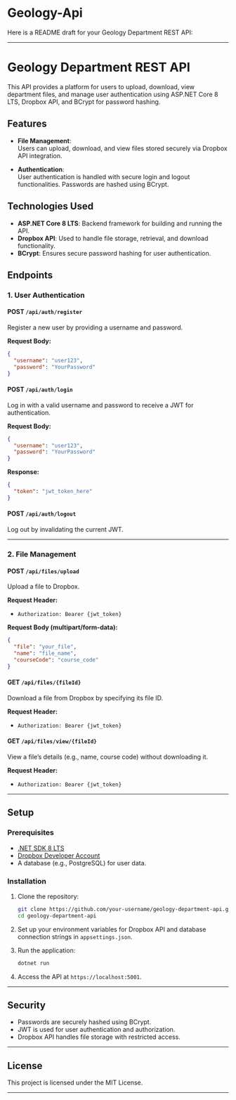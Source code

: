 # Geology-Api

Here is a README draft for your Geology Department REST API:

---

# Geology Department REST API

This API provides a platform for users to upload, download, view department files, and manage user authentication using ASP.NET Core 8 LTS, Dropbox API, and BCrypt for password hashing.

## Features

- **File Management**:  
  Users can upload, download, and view files stored securely via Dropbox API integration.
  
- **Authentication**:  
  User authentication is handled with secure login and logout functionalities. Passwords are hashed using BCrypt.

## Technologies Used

- **ASP.NET Core 8 LTS**: Backend framework for building and running the API.
- **Dropbox API**: Used to handle file storage, retrieval, and download functionality.
- **BCrypt**: Ensures secure password hashing for user authentication.

## Endpoints

### 1. **User Authentication**

#### POST `/api/auth/register`
Register a new user by providing a username and password.

**Request Body:**
```json
{
  "username": "user123",
  "password": "YourPassword"
}
```

#### POST `/api/auth/login`
Log in with a valid username and password to receive a JWT for authentication.

**Request Body:**
```json
{
  "username": "user123",
  "password": "YourPassword"
}
```

**Response:**
```json
{
  "token": "jwt_token_here"
}
```

#### POST `/api/auth/logout`
Log out by invalidating the current JWT.

---

### 2. **File Management**

#### POST `/api/files/upload`
Upload a file to Dropbox.

**Request Header:**
- `Authorization: Bearer {jwt_token}`

**Request Body (multipart/form-data):**
```json
{
  "file": "your_file",
  "name": "file_name",
  "courseCode": "course_code"
}
```

#### GET `/api/files/{fileId}`
Download a file from Dropbox by specifying its file ID.

**Request Header:**
- `Authorization: Bearer {jwt_token}`

#### GET `/api/files/view/{fileId}`
View a file’s details (e.g., name, course code) without downloading it.

**Request Header:**
- `Authorization: Bearer {jwt_token}`

---

## Setup

### Prerequisites

- [.NET SDK 8 LTS](https://dotnet.microsoft.com/en-us/download)
- [Dropbox Developer Account](https://www.dropbox.com/developers)
- A database (e.g., PostgreSQL) for user data.

### Installation

1. Clone the repository:
   ```bash
   git clone https://github.com/your-username/geology-department-api.git
   cd geology-department-api
   ```

2. Set up your environment variables for Dropbox API and database connection strings in `appsettings.json`.

3. Run the application:
   ```bash
   dotnet run
   ```

4. Access the API at `https://localhost:5001`.

---

## Security

- Passwords are securely hashed using BCrypt.
- JWT is used for user authentication and authorization.
- Dropbox API handles file storage with restricted access.

---

## License

This project is licensed under the MIT License.

---

